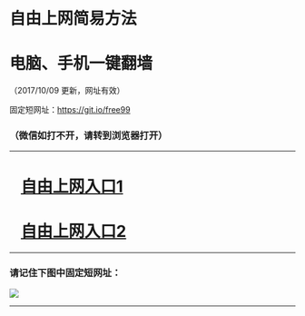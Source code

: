 ﻿# 自由上网简易方法

# 电脑、手机一键翻墙

（2017/10/09 更新，网址有效）

固定短网址：https://git.io/free99

### （微信如打不开，请转到浏览器打开）


***





# &nbsp;&nbsp; <a href="http://ft2889115803.fwq-tz-1001.info/fwqtz01.html?t=100900123050 " target="_blank">自由上网入口1</a>
# &nbsp;&nbsp; <a href="http://ft2178726689.fwq-tz-1002.info/fwqtz02.html?t=10090016698 " target="_blank">自由上网入口2</a>
***

### 请记住下图中固定短网址：

<img src="https://s3-us-west-2.amazonaws.com/fwq-1001/yjfq-20170905okok.png" /> 


***

